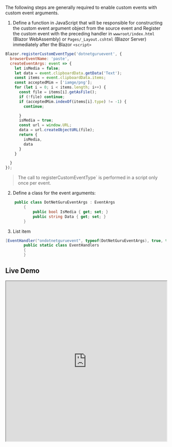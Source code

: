 
The following steps are generally required to enable custom events with custom event arguments.

 1. Define a function in JavaScript that will be responsible for constructing the custom event argument object from the source event and  Register the custom event with the preceding handler in  `wwwroot/index.html`  (Blazor WebAssembly) or  `Pages/_Layout.cshtml`  (Blazor Server) immediately after the Blazor  `<script>`
```js
Blazor.registerCustomEventType('dotnetguruevent', {
  browserEventName: 'paste',
  createEventArgs: event => {
    let isMedia = false;
    let data = event.clipboardData.getData('Text');
    const items = event.clipboardData.items;
    const acceptedMim = ['iamge/png'];
    for (let i = 0; i < items.length; i++) {
      const file = items[i].getAsFile();
      if (!file) continue;
      if (acceptedMim.indexOf(items[i].type) != -1) {
        continue;

      }
      isMedia = true;
      const url = window.URL;
      data = url.createObjectURL(file);
      return {
        isMedia,
        data
      }
    }

  }
});
```

 >The call to registerCustomEventType`  is performed in a script only once per event.

 2. Define a class for the event arguments:

```csharp
	public class DotNetGuruEventArgs : EventArgs
		{
		    public bool IsMedia { get; set; }
		    public string Data { get; set; }
		}
```

 3. List item
```csharp
[EventHandler("ondotnetguruevent", typeof(DotNetGuruEventArgs), true, true)]
		public static class EventHandlers
		{
		}
```

## Live Demo

<iframe width="100%" height="500px" src="https://blazorrepl.telerik.com/repl/embed/GmEUlsOi09g7ff4h31?editor=true&result=true&errorList=false"></iframe>
<!--stackedit_data:
eyJoaXN0b3J5IjpbMTY5NDQwNTc0OCwtOTc3MDY4MDQwLDk5MD
UzNDg1MSwtMjA1NjE1ODM4LDE1NTYwMzE4MjAsMTA1MzQzNjY4
Myw3MzA5OTgxMTZdfQ==
-->
